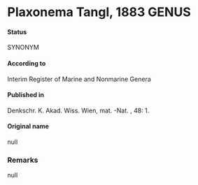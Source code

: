 # Plaxonema Tangl, 1883 GENUS

#### Status
SYNONYM

#### According to
Interim Register of Marine and Nonmarine Genera

#### Published in
Denkschr. K. Akad. Wiss. Wien, mat. -Nat. , 48: 1.

#### Original name
null

### Remarks
null